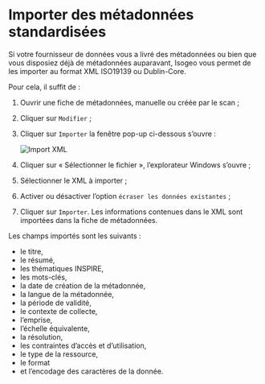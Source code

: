 # Importer des métadonnées standardisées

Si votre fournisseur de données vous a livré des métadonnées ou bien que vous disposiez déjà de métadonnées auparavant, Isogeo vous permet de les importer au format XML ISO19139 ou Dublin-Core.

Pour cela, il suffit de :
1.	Ouvrir une fiche de métadonnées, manuelle ou créée par le scan ;
2.	Cliquer sur `Modifier` ;
3.	Cliquer sur `Importer` la fenêtre pop-up ci-dessous s’ouvre :

    ![Import XML](/fr/images/inv_edit_one_importXML.png "Formulaire d'import XML")

4.	Cliquer sur « Sélectionner le fichier », l’explorateur Windows s’ouvre ;
5.	Sélectionner le XML à importer ;
6.	Activer ou désactiver l’option `écraser les données existantes` ;
7.	Cliquer sur `Importer`. Les informations contenues dans le XML sont importées dans la fiche de métadonnées.

Les champs importés sont les suivants :

* le titre,
* le résumé,
* les thématiques INSPIRE,
* les mots-clés,
* la date de création de la métadonnée,
* la langue de la métadonnée,
* la période de validité,
* le contexte de collecte,
* l’emprise,
* l’échelle équivalente,
* la résolution,
* les contraintes d’accès et d’utilisation,
* le type de la ressource,
* le format
* et l’encodage des caractères de la donnée.



